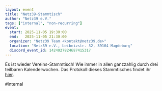 ```yaml
---
layout: event
title: "Netz39-Stammtisch"
author: "Netz39 e.V."
tags: ["internal", "non-recurring"]
event:
  start: 2025-11-05 19:30:00 
  end:   2025-11-05 21:30:00 
  organizer: "Netz39 Team <kontakt@netz39.de>" 
  location: "Netz39 e.V., Leibnizstr. 32, 39104 Magdeburg"
  discord_event_id: 1424027824687415317
---
```

Es ist wieder Vereins-Stammtisch! Wie immer in allen ganzzahlig durch drei teilbaren Kalenderwochen. Das Protokoll dieses Stammtisches findet ihr [hier](https://wiki.netz39.de/stammtisch:2025:2025-11-05).

#internal
<!-- event imported from discord manual changes may be overwritten -->